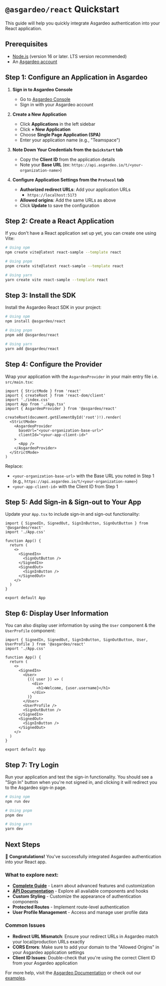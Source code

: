# `@asgardeo/react` Quickstart

This guide will help you quickly integrate Asgardeo authentication into your React application.

## Prerequisites

- [Node.js](https://nodejs.org/en/download) (version 16 or later. LTS version recommended)
- An [Asgardeo account](https://wso2.com/asgardeo/docs/get-started/create-asgardeo-account/)

## Step 1: Configure an Application in Asgardeo

1. **Sign in to Asgardeo Console**
   - Go to [Asgardeo Console](https://console.asgardeo.io/)
   - Sign in with your Asgardeo account

2. **Create a New Application**
   - Click **Applications** in the left sidebar
   - Click **+ New Application**
   - Choose **Single Page Application (SPA)**
   - Enter your application name (e.g., "Teamspace")

3. **Note Down Your Credentials from the `Quickstart` tab**
   - Copy the **Client ID** from the application details
   - Note your **Base URL** (ex: `https://api.asgardeo.io/t/<your-organization-name>`)

4. **Configure Application Settings from the `Protocol` tab**
   - **Authorized redirect URLs**: Add your application URLs
     - `https://localhost:5173`
   - **Allowed origins**: Add the same URLs as above
   - Click **Update** to save the configuration

## Step 2: Create a React Application

If you don't have a React application set up yet, you can create one using Vite:

```bash
# Using npm
npm create vite@latest react-sample --template react

# Using pnpm
pnpm create vite@latest react-sample --template react

# Using yarn
yarn create vite react-sample --template react
```

## Step 3: Install the SDK

Install the Asgardeo React SDK in your project:

```bash
# Using npm
npm install @asgardeo/react

# Using pnpm
pnpm add @asgardeo/react

# Using yarn
yarn add @asgardeo/react
```

## Step 4: Configure the Provider

Wrap your application with the `AsgardeoProvider` in your main entry file i.e. `src/main.tsx`:

```tsx
import { StrictMode } from 'react'
import { createRoot } from 'react-dom/client'
import './index.css'
import App from './App.tsx'
import { AsgardeoProvider } from '@asgardeo/react'

createRoot(document.getElementById('root')!).render(
  <StrictMode>
    <AsgardeoProvider
      baseUrl="<your-organization-base-url>"
      clientId="<your-app-client-id>"
    >
      <App />
    </AsgardeoProvider>
  </StrictMode>
)
```

Replace:
- `<your-organization-base-url>` with the Base URL you noted in Step 1 (e.g., `https://api.asgardeo.io/t/<your-organization-name>`)
- `<your-app-client-id>` with the Client ID from Step 1

## Step 5: Add Sign-in & Sign-out to Your App

Update your `App.tsx` to include sign-in and sign-out functionality:

```tsx
import { SignedIn, SignedOut, SignInButton, SignOutButton } from '@asgardeo/react'
import './App.css'

function App() {
  return (
    <>
      <SignedIn>
        <SignOutButton />
      </SignedIn>
      <SignedOut>
        <SignInButton />
      </SignedOut>
    </>
  )
}

export default App
```

## Step 6: Display User Information

You can also display user information by using the `User` component & the `UserProfile` component:

```tsx
import { SignedIn, SignedOut, SignInButton, SignOutButton, User, UserProfile } from '@asgardeo/react'
import './App.css'

function App() {
  return (
    <>
      <SignedIn>
        <User>
          {({ user }) => (
            <div>
              <h1>Welcome, {user.username}</h1>
            </div>
          )}
        </User>
        <UserProfile />
        <SignOutButton />
      </SignedIn>
      <SignedOut>
        <SignInButton />
      </SignedOut>
    </>
  )
}

export default App
```

## Step 7: Try Login

Run your application and test the sign-in functionality. You should see a "Sign In" button when you're not signed in, and clicking it will redirect you to the Asgardeo sign-in page.

```bash
# Using npm
npm run dev

# Using pnpm
pnpm dev

# Using yarn
yarn dev
```

## Next Steps

🎉 **Congratulations!** You've successfully integrated Asgardeo authentication into your React app.

### What to explore next:

- **[Complete Guide](./COMPLETE%20GUIDE.md)** - Learn about advanced features and customization
- **[API Documentation](./API.md)** - Explore all available components and hooks
- **Custom Styling** - Customize the appearance of authentication components
- **Protected Routes** - Implement route-level authentication
- **User Profile Management** - Access and manage user profile data

### Common Issues

- **Redirect URL Mismatch**: Ensure your redirect URLs in Asgardeo match your local/production URLs exactly
- **CORS Errors**: Make sure to add your domain to the "Allowed Origins" in your Asgardeo application settings
- **Client ID Issues**: Double-check that you're using the correct Client ID from your Asgardeo application

For more help, visit the [Asgardeo Documentation](https://wso2.com/asgardeo/docs/) or check out our [examples](../../examples/).

